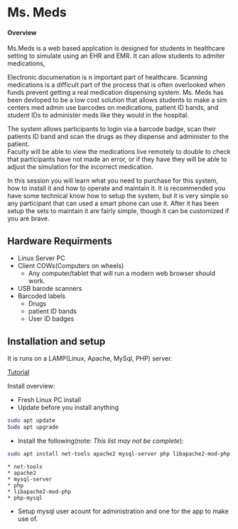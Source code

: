 # Ms. Meds

#### Overview
Ms.Meds is a web based applcation is designed for students in healthcare setting to simulate using an EHR and EMR.  It can allow students to admiter medications,

Electronic documenation is n important part of healthcare.  Scanning medications is a difficult part of the process that is often overlooked when funds 
prevent getting a real medication dispensing system.  Ms. Meds has been devloped to be a low cost solution that allows students to make a sim centers med 
admin use barcodes on medications, patient ID bands, and student IDs to administer meds like they would in the hospital.

The system allows participants to login via a barcode badge, scan their patients ID band and scan the drugs as they dispense and administer to the patient.  
Faculty will be able to view the medications live remotely to double to check that participants have not made an error, or if they have they will be able to 
adjust the simulation for the incorrect medication.

In this session you will learn what you need to purchase for this system, how to install it and how to operate and maintain it.  It is recommended you have 
some technical know how to setup the system, but it is very simple so any participant that can used a smart phone can use it.  After it has been setup the 
sets to maintain it are fairly simple, though it can be customized if you are brave.

## Hardware Requirments

* Linux Server PC
* Client COWs(Computers on wheels)
	* Any computer/tablet that will run a modern web browser should work.
* USB barode scanners
* Barcoded labels
	* Drugs
	* patient ID bands
	* User ID badges

## Installation and setup

It is runs on a LAMP(Linux, Apache, MySql, PHP) server.

[Tutorial](https://www.digitalocean.com/community/tutorials/how-to-install-linux-apache-mysql-php-lamp-stack-on-ubuntu-20-04)

Install overview:
* Fresh Linux PC install
* Update before you install anything
```sh
sudo apt update
Sudo apt upgrade
```
* Install the following(note: *This list may not be complete*):
```sh
sudo apt install net-tools apache2 mysql-server php libapache2-mod-php php-mysql
```
	* net-tools
	* apache2
	* mysql-server
	* php
	* libapache2-mod-php
	* php-mysql

* Setup mysql user acount for administration and one for the app to make use of.

